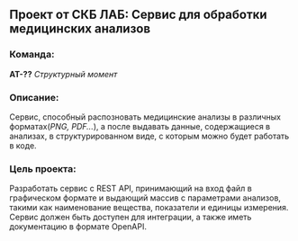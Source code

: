 ## Проект от СКБ ЛАБ: Сервис для обработки медицинских анализов

### Команда:
  **АТ-??** *Структурный момент*

### Описание:
  Сервис, способный распозновать медицинские анализы в различных форматах(*PNG, PDF...*), а после выдавать данные, содержащиеся в анализах, в структурированном виде, с которым можно будет работать в коде.
  
### Цель проекта:
  Разработать сервис с REST API, принимающий на вход файл в графическом формате и выдающий массив с параметрами анализов, такими как наименование вещества, показатели и единицы измерения. Сервис должен быть доступен для интеграции, а также иметь документацию в формате OpenAPI.
